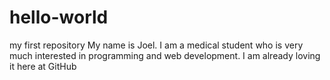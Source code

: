 # hello-world
my first repository
My name is Joel. I am a medical student who is very much interested in programming and web development. I am already loving it here at GitHub
